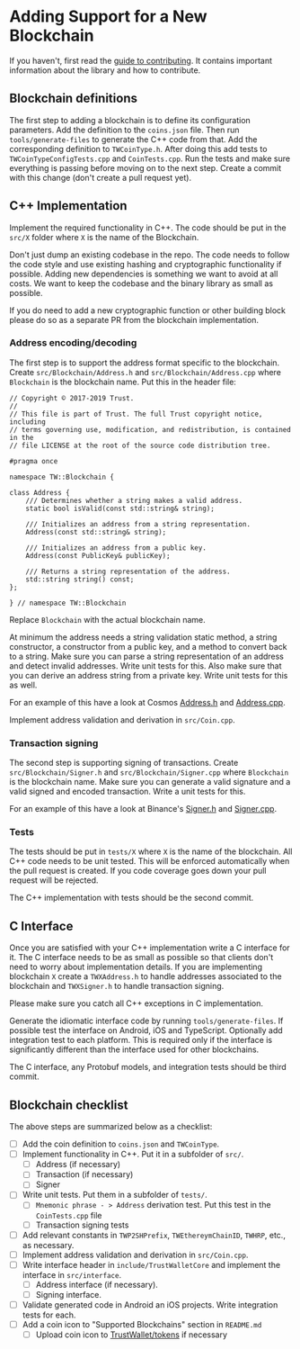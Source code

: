 # Adding Support for a New Blockchain

If you haven't, first read the [guide to contributing](contributing.md). It contains important information about the library and how to contribute.

## Blockchain definitions

The first step to adding a blockchain is to define its configuration parameters. Add the definition to the `coins.json` file. Then run `tools/generate-files` to generate the C++ code from that. Add the corresponding definition to `TWCoinType.h`. After doing this add tests to `TWCoinTypeConfigTests.cpp` and `CoinTests.cpp`. Run the tests and make sure everything is passing before moving on to the next step. Create a commit with this change \(don't create a pull request yet\).

## C++ Implementation

Implement the required functionality in C++. The code should be put in the `src/X` folder where `X` is the name of the Blockchain.

Don't just dump an existing codebase in the repo. The code needs to follow the code style and use existing hashing and cryptographic functionality if possible. Adding new dependencies is something we want to avoid at all costs. We want to keep the codebase and the binary library as small as possible.

If you do need to add a new cryptographic function or other building block please do so as a separate PR from the blockchain implementation.

### Address encoding/decoding

The first step is to support the address format specific to the blockchain. Create `src/Blockchain/Address.h` and `src/Blockchain/Address.cpp` where `Blockchain` is the blockchain name. Put this in the header file:

```text
// Copyright © 2017-2019 Trust.
//
// This file is part of Trust. The full Trust copyright notice, including
// terms governing use, modification, and redistribution, is contained in the
// file LICENSE at the root of the source code distribution tree.

#pragma once

namespace TW::Blockchain {

class Address {
    /// Determines whether a string makes a valid address.
    static bool isValid(const std::string& string);

    /// Initializes an address from a string representation.
    Address(const std::string& string);

    /// Initializes an address from a public key.
    Address(const PublicKey& publicKey);

    /// Returns a string representation of the address.
    std::string string() const;
};

} // namespace TW::Blockchain
```

Replace `Blockchain` with the actual blockchain name.

At minimum the address needs a string validation static method, a string constructor, a constructor from a public key, and a method to convert back to a string. Make sure you can parse a string representation of an address and detect invalid addresses. Write unit tests for this. Also make sure that you can derive an address string from a private key. Write unit tests for this as well.

For an example of this have a look at Cosmos [Address.h](https://github.com/TrustWallet/wallet-core/blob/master/src/Cosmos/Address.h) and [Address.cpp](https://github.com/TrustWallet/wallet-core/blob/master/src/Cosmos/Address.cpp).

Implement address validation and derivation in `src/Coin.cpp`.

### Transaction signing

The second step is supporting signing of transactions. Create `src/Blockchain/Signer.h` and `src/Blockchain/Signer.cpp` where `Blockchain` is the blockchain name. Make sure you can generate a valid signature and a valid signed and encoded transaction. Write a unit tests for this.

For an example of this have a look at Binance's [Signer.h](https://github.com/TrustWallet/wallet-core/blob/master/src/Binance/Signer.h) and [Signer.cpp](https://github.com/TrustWallet/wallet-core/blob/master/src/Binance/Signer.cpp).

### Tests

The tests should be put in `tests/X` where `X` is the name of the blockchain. All C++ code needs to be unit tested. This will be enforced automatically when the pull request is created. If you code coverage goes down your pull request will be rejected.

The C++ implementation with tests should be the second commit.

## C Interface

Once you are satisfied with your C++ implementation write a C interface for it. The C interface needs to be as small as possible so that clients don't need to worry about implementation details. If you are implementing blockchain `X` create a `TWXAddress.h` to handle addresses associated to the blockchain and `TWXSigner.h` to handle transaction signing.

Please make sure you catch all C++ exceptions in C implementation.

Generate the idiomatic interface code by running `tools/generate-files`. If possible test the interface on Android, iOS and TypeScript. Optionally add integration test to each platform. This is required only if the interface is significantly different than the interface used for other blockchains.

The C interface, any Protobuf models, and integration tests should be third commit.

## Blockchain checklist

The above steps are summarized below as a checklist:

* [ ] Add the coin definition to `coins.json` and `TWCoinType`.
* [ ] Implement functionality in C++. Put it in a subfolder of `src/`.
  * [ ] Address \(if necessary\)
  * [ ] Transaction \(if necessary\)
  * [ ] Signer
* [ ] Write unit tests. Put them in a subfolder of `tests/`.
  * [ ] `Mnemonic phrase - > Address` derivation test. Put this test in the `CoinTests.cpp` file
  * [ ] Transaction signing tests
* [ ] Add relevant constants in `TWP2SHPrefix`, `TWEthereymChainID`, `TWHRP`, etc., as necessary.
* [ ] Implement address validation and derivation in `src/Coin.cpp`.
* [ ] Write interface header in `include/TrustWalletCore` and implement the interface in `src/interface`.
  * [ ] Address interface \(if necessary\).
  * [ ] Signing interface.
* [ ] Validate generated code in Android an iOS projects. Write integration tests for each.
* [ ] Add a coin icon to "Supported Blockchains" section in `README.md`
  * [ ] Upload coin icon to [TrustWallet/tokens](https://github.com/TrustWallet/tokens) if necessary
